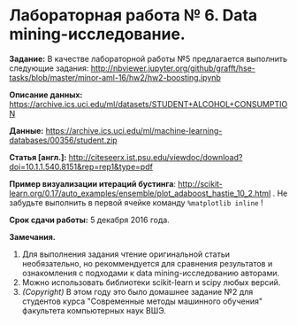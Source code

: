# Лабораторная работа № 6. Data mining-исследование.

**Задание:** В качестве лабораторной работы №5 предлагается выполнить следующие задания: http://nbviewer.jupyter.org/github/grafft/hse-tasks/blob/master/minor-aml-16/hw2/hw2-boosting.ipynb

**Описание данных:** https://archive.ics.uci.edu/ml/datasets/STUDENT+ALCOHOL+CONSUMPTION

**Данные:** https://archive.ics.uci.edu/ml/machine-learning-databases/00356/student.zip

**Статья [англ.]:** http://citeseerx.ist.psu.edu/viewdoc/download?doi=10.1.1.540.8151&rep=rep1&type=pdf

**Пример визуализации итераций бустинга**: http://scikit-learn.org/0.17/auto_examples/ensemble/plot_adaboost_hastie_10_2.html . Не забудьте выполнить в первой ячейке команду `%matplotlib inline` !

**Срок сдачи работы:** 5 декабря 2016 года.

**Замечания.**

1. Для выполнения задания чтение оригинальной статьи необязательно, но рекоммендуется для сравнения результатов и ознакомления с подходами к data mining-исследованию авторами.
2. Можно использовать библиотеки scikit-learn и scipy любых версий.
3. *(Copyright)* В этом году это было домашнее задание №2 для студентов курса "Современные методы машинного обучения" факультета компьютерных наук ВШЭ.

